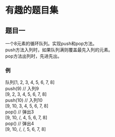 # 有趣的题目集

## 题目一

一个8元素的循环队列。实现push和pop方法。  
push方法入列时，如果队列满则覆盖最先入列的元素。  
pop方法出列时，先进先出。  
  
### 例

队列[1, 2, 3, 4, 5,  6, 7, 8]  
push(9) // 入列9  
[9, 2, 3, 4, 5,  6, 7, 8]  
push(10) // 入列10  
[9, 10, 3, 4, 5,  6, 7, 8]  
pop() // 弹出3  
[9, 10, /, 4, 5,  6, 7, 8]  
pop() // 弹出4  
[9, 10, /, /, 5,  6, 7, 8]
